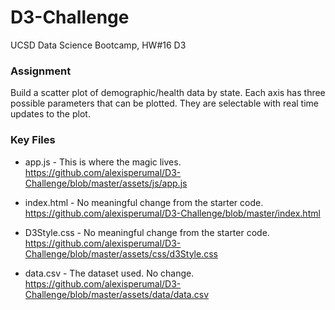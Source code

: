 # D3-Challenge
UCSD Data Science Bootcamp, HW#16 D3

### Assignment

Build a scatter plot of demographic/health data by state. Each axis has three possible parameters that can be plotted.
They are selectable with real time updates to the plot.

### Key Files



* app.js - This is where the magic lives. https://github.com/alexisperumal/D3-Challenge/blob/master/assets/js/app.js

* index.html - No meaningful change from the starter code. https://github.com/alexisperumal/D3-Challenge/blob/master/index.html

* D3Style.css - No meaningful change from the starter code. https://github.com/alexisperumal/D3-Challenge/blob/master/assets/css/d3Style.css

* data.csv - The dataset used. No change. https://github.com/alexisperumal/D3-Challenge/blob/master/assets/data/data.csv
